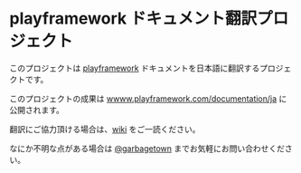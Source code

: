 # playframework ドキュメント翻訳プロジェクト

このプロジェクトは [playframework](https://www.playframework.com/) ドキュメントを日本語に翻訳するプロジェクトです。

このプロジェクトの成果は [wwww.playframework.com/documentation/ja](https://www.playframework.com/documentation/ja/) に公開されます。

翻訳にご協力頂ける場合は、[wiki](https://github.com/playframework-ja/translation-project/wiki) をご一読ください。

なにか不明な点がある場合は [@garbagetown](https://twitter.com/garbagetown) までお気軽にお問い合わせください。

